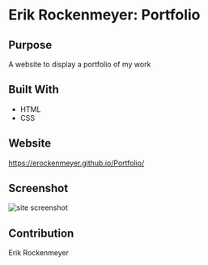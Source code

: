 # Erik Rockenmeyer: Portfolio

## Purpose
A website to display a portfolio of my work

## Built With
* HTML
* CSS

## Website
https://erockenmeyer.github.io/Portfolio/

## Screenshot
![site screenshot](https://user-images.githubusercontent.com/94813971/154861908-38f23837-b117-457d-85be-65b477fee42e.png)

## Contribution
Erik Rockenmeyer
